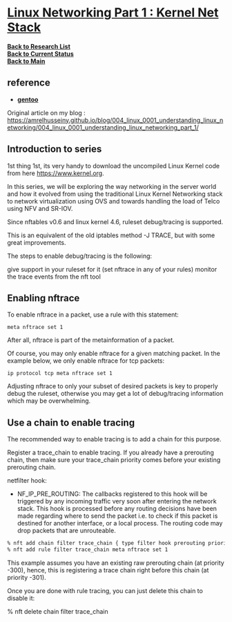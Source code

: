 # **[Linux Networking Part 1 : Kernel Net Stack](https://dev.to/amrelhusseiny/linux-networking-part-1-kernel-net-stack-180l)**

**[Back to Research List](../../../../../research_list.md)**\
**[Back to Current Status](../../../../../../development/status/weekly/current_status.md)**\
**[Back to Main](../../../../../../README.md)**

## reference

- **[gentoo](https://wiki.gentoo.org/wiki/Nftables/Examples)**

Original article on my blog : https://amrelhusseiny.github.io/blog/004_linux_0001_understanding_linux_networking/004_linux_0001_understanding_linux_networking_part_1/

## Introduction to series

1st thing 1st, its very handy to download the uncompiled Linux Kernel code from here https://www.kernel.org.

In this series, we will be exploring the way networking in the server world and how it evolved from using the traditional Linux Kernel Networking stack to network virtualization using OVS and towards handling the load of Telco using NFV and SR-IOV.


Since nftables v0.6 and linux kernel 4.6, ruleset debug/tracing is supported.

This is an equivalent of the old iptables method -J TRACE, but with some great improvements.

The steps to enable debug/tracing is the following:

give support in your ruleset for it (set nftrace in any of your rules)
monitor the trace events from the nft tool

## Enabling nftrace

To enable nftrace in a packet, use a rule with this statement:

`meta nftrace set 1`

After all, nftrace is part of the metainformation of a packet.

Of course, you may only enable nftrace for a given matching packet. In the example below, we only enable nftrace for tcp packets:

`ip protocol tcp meta nftrace set 1`


Adjusting nftrace to only your subset of desired packets is key to properly debug the ruleset, otherwise you may get a lot of debug/tracing information which may be overwhelming.

## Use a chain to enable tracing

The recommended way to enable tracing is to add a chain for this purpose.

Register a trace_chain to enable tracing. If you already have a prerouting chain, then make sure your trace_chain priority comes before your existing prerouting chain.

netfilter hook:

- NF_IP_PRE_ROUTING: The callbacks registered to this hook will be triggered by any incoming traffic very soon after entering the network stack. This hook is processed before any routing decisions have been made regarding where to send the packet i.e. to check if this packet is destined for another interface, or a local process. The routing code may drop packets that are unrouteable.


```bash
% nft add chain filter trace_chain { type filter hook prerouting priority -301\; }
% nft add rule filter trace_chain meta nftrace set 1
```

This example assumes you have an existing raw prerouting chain (at priority -300), hence, this is registering a trace chain right before this chain (at priority -301).

Once you are done with rule tracing, you can just delete this chain to disable it:

% nft delete chain filter trace_chain
